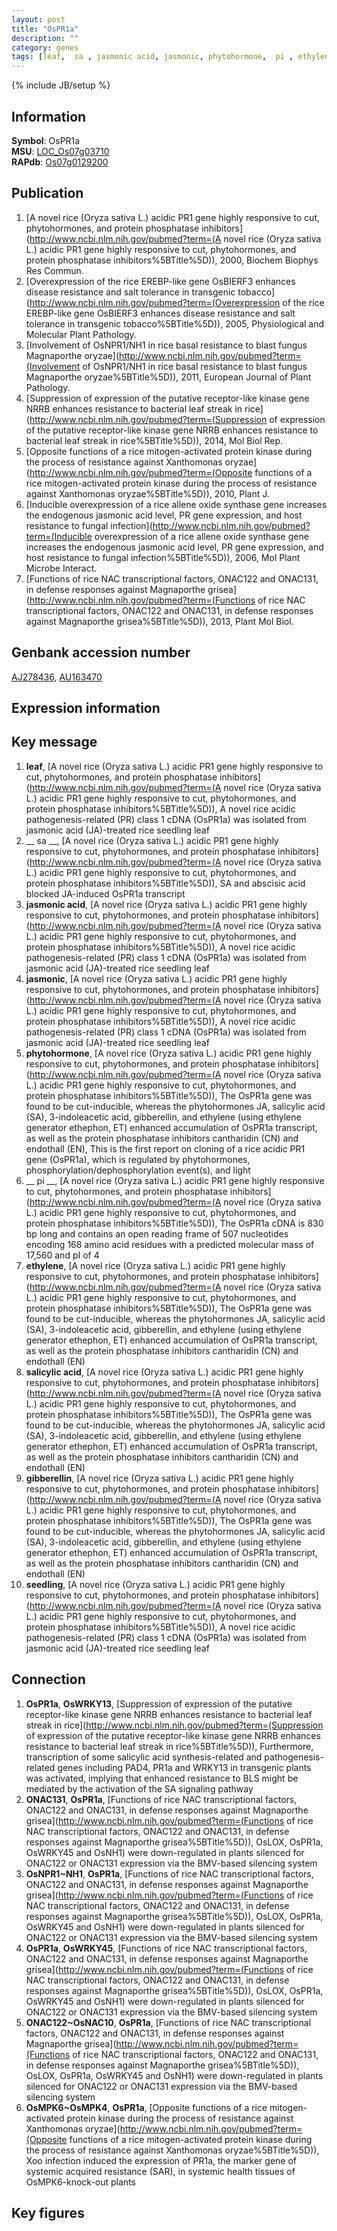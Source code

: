 ```yaml
---
layout: post
title: "OsPR1a"
description: ""
category: genes
tags: [leaf,  sa , jasmonic acid, jasmonic, phytohormone,  pi , ethylene, salicylic acid, gibberellin, seedling]
---
```

{% include JB/setup %}

## Information
__Symbol__: OsPR1a  
__MSU__: [LOC_Os07g03710](http://rice.plantbiology.msu.edu/cgi-bin/ORF_infopage.cgi?orf=LOC_Os07g03710)  
__RAPdb__: [Os07g0129200](http://rapdb.dna.affrc.go.jp/viewer/gbrowse_details/irgsp1?name=Os07g0129200)  

## Publication
1. [A novel rice (Oryza sativa L.) acidic PR1 gene highly responsive to cut, phytohormones, and protein phosphatase inhibitors](http://www.ncbi.nlm.nih.gov/pubmed?term=(A novel rice (Oryza sativa L.) acidic PR1 gene highly responsive to cut, phytohormones, and protein phosphatase inhibitors%5BTitle%5D)), 2000, Biochem Biophys Res Commun.
2. [Overexpression of the rice EREBP-like gene OsBIERF3 enhances disease resistance and salt tolerance in transgenic tobacco](http://www.ncbi.nlm.nih.gov/pubmed?term=(Overexpression of the rice EREBP-like gene OsBIERF3 enhances disease resistance and salt tolerance in transgenic tobacco%5BTitle%5D)), 2005, Physiological and Molecular Plant Pathology.
3. [Involvement of OsNPR1/NH1 in rice basal resistance to blast fungus Magnaporthe oryzae](http://www.ncbi.nlm.nih.gov/pubmed?term=(Involvement of OsNPR1/NH1 in rice basal resistance to blast fungus Magnaporthe oryzae%5BTitle%5D)), 2011, European Journal of Plant Pathology.
4. [Suppression of expression of the putative receptor-like kinase gene NRRB enhances resistance to bacterial leaf streak in rice](http://www.ncbi.nlm.nih.gov/pubmed?term=(Suppression of expression of the putative receptor-like kinase gene NRRB enhances resistance to bacterial leaf streak in rice%5BTitle%5D)), 2014, Mol Biol Rep.
5. [Opposite functions of a rice mitogen-activated protein kinase during the process of resistance against Xanthomonas oryzae](http://www.ncbi.nlm.nih.gov/pubmed?term=(Opposite functions of a rice mitogen-activated protein kinase during the process of resistance against Xanthomonas oryzae%5BTitle%5D)), 2010, Plant J.
6. [Inducible overexpression of a rice allene oxide synthase gene increases the endogenous jasmonic acid level, PR gene expression, and host resistance to fungal infection](http://www.ncbi.nlm.nih.gov/pubmed?term=(Inducible overexpression of a rice allene oxide synthase gene increases the endogenous jasmonic acid level, PR gene expression, and host resistance to fungal infection%5BTitle%5D)), 2006, Mol Plant Microbe Interact.
7. [Functions of rice NAC transcriptional factors, ONAC122 and ONAC131, in defense responses against Magnaporthe grisea](http://www.ncbi.nlm.nih.gov/pubmed?term=(Functions of rice NAC transcriptional factors, ONAC122 and ONAC131, in defense responses against Magnaporthe grisea%5BTitle%5D)), 2013, Plant Mol Biol.

## Genbank accession number
[AJ278436](http://www.ncbi.nlm.nih.gov/nuccore/AJ278436), [AU163470](http://www.ncbi.nlm.nih.gov/nuccore/AU163470)

## Expression information

## Key message
1. __leaf__, [A novel rice (Oryza sativa L.) acidic PR1 gene highly responsive to cut, phytohormones, and protein phosphatase inhibitors](http://www.ncbi.nlm.nih.gov/pubmed?term=(A novel rice (Oryza sativa L.) acidic PR1 gene highly responsive to cut, phytohormones, and protein phosphatase inhibitors%5BTitle%5D)), A novel rice acidic pathogenesis-related (PR) class 1 cDNA (OsPR1a) was isolated from jasmonic acid (JA)-treated rice seedling leaf
2. __ sa __, [A novel rice (Oryza sativa L.) acidic PR1 gene highly responsive to cut, phytohormones, and protein phosphatase inhibitors](http://www.ncbi.nlm.nih.gov/pubmed?term=(A novel rice (Oryza sativa L.) acidic PR1 gene highly responsive to cut, phytohormones, and protein phosphatase inhibitors%5BTitle%5D)),  SA and abscisic acid blocked JA-induced OsPR1a transcript
3. __jasmonic acid__, [A novel rice (Oryza sativa L.) acidic PR1 gene highly responsive to cut, phytohormones, and protein phosphatase inhibitors](http://www.ncbi.nlm.nih.gov/pubmed?term=(A novel rice (Oryza sativa L.) acidic PR1 gene highly responsive to cut, phytohormones, and protein phosphatase inhibitors%5BTitle%5D)), A novel rice acidic pathogenesis-related (PR) class 1 cDNA (OsPR1a) was isolated from jasmonic acid (JA)-treated rice seedling leaf
4. __jasmonic__, [A novel rice (Oryza sativa L.) acidic PR1 gene highly responsive to cut, phytohormones, and protein phosphatase inhibitors](http://www.ncbi.nlm.nih.gov/pubmed?term=(A novel rice (Oryza sativa L.) acidic PR1 gene highly responsive to cut, phytohormones, and protein phosphatase inhibitors%5BTitle%5D)), A novel rice acidic pathogenesis-related (PR) class 1 cDNA (OsPR1a) was isolated from jasmonic acid (JA)-treated rice seedling leaf
5. __phytohormone__, [A novel rice (Oryza sativa L.) acidic PR1 gene highly responsive to cut, phytohormones, and protein phosphatase inhibitors](http://www.ncbi.nlm.nih.gov/pubmed?term=(A novel rice (Oryza sativa L.) acidic PR1 gene highly responsive to cut, phytohormones, and protein phosphatase inhibitors%5BTitle%5D)),  The OsPR1a gene was found to be cut-inducible, whereas the phytohormones JA, salicylic acid (SA), 3-indoleacetic acid, gibberellin, and ethylene (using ethylene generator ethephon, ET) enhanced accumulation of OsPR1a transcript, as well as the protein phosphatase inhibitors cantharidin (CN) and endothall (EN), This is the first report on cloning of a rice acidic PR1 gene (OsPR1a), which is regulated by phytohormones, phosphorylation/dephosphorylation event(s), and light
6. __ pi __, [A novel rice (Oryza sativa L.) acidic PR1 gene highly responsive to cut, phytohormones, and protein phosphatase inhibitors](http://www.ncbi.nlm.nih.gov/pubmed?term=(A novel rice (Oryza sativa L.) acidic PR1 gene highly responsive to cut, phytohormones, and protein phosphatase inhibitors%5BTitle%5D)),  The OsPR1a cDNA is 830 bp long and contains an open reading frame of 507 nucleotides encoding 168 amino acid residues with a predicted molecular mass of 17,560 and pI of 4
7. __ethylene__, [A novel rice (Oryza sativa L.) acidic PR1 gene highly responsive to cut, phytohormones, and protein phosphatase inhibitors](http://www.ncbi.nlm.nih.gov/pubmed?term=(A novel rice (Oryza sativa L.) acidic PR1 gene highly responsive to cut, phytohormones, and protein phosphatase inhibitors%5BTitle%5D)),  The OsPR1a gene was found to be cut-inducible, whereas the phytohormones JA, salicylic acid (SA), 3-indoleacetic acid, gibberellin, and ethylene (using ethylene generator ethephon, ET) enhanced accumulation of OsPR1a transcript, as well as the protein phosphatase inhibitors cantharidin (CN) and endothall (EN)
8. __salicylic acid__, [A novel rice (Oryza sativa L.) acidic PR1 gene highly responsive to cut, phytohormones, and protein phosphatase inhibitors](http://www.ncbi.nlm.nih.gov/pubmed?term=(A novel rice (Oryza sativa L.) acidic PR1 gene highly responsive to cut, phytohormones, and protein phosphatase inhibitors%5BTitle%5D)),  The OsPR1a gene was found to be cut-inducible, whereas the phytohormones JA, salicylic acid (SA), 3-indoleacetic acid, gibberellin, and ethylene (using ethylene generator ethephon, ET) enhanced accumulation of OsPR1a transcript, as well as the protein phosphatase inhibitors cantharidin (CN) and endothall (EN)
9. __gibberellin__, [A novel rice (Oryza sativa L.) acidic PR1 gene highly responsive to cut, phytohormones, and protein phosphatase inhibitors](http://www.ncbi.nlm.nih.gov/pubmed?term=(A novel rice (Oryza sativa L.) acidic PR1 gene highly responsive to cut, phytohormones, and protein phosphatase inhibitors%5BTitle%5D)),  The OsPR1a gene was found to be cut-inducible, whereas the phytohormones JA, salicylic acid (SA), 3-indoleacetic acid, gibberellin, and ethylene (using ethylene generator ethephon, ET) enhanced accumulation of OsPR1a transcript, as well as the protein phosphatase inhibitors cantharidin (CN) and endothall (EN)
10. __seedling__, [A novel rice (Oryza sativa L.) acidic PR1 gene highly responsive to cut, phytohormones, and protein phosphatase inhibitors](http://www.ncbi.nlm.nih.gov/pubmed?term=(A novel rice (Oryza sativa L.) acidic PR1 gene highly responsive to cut, phytohormones, and protein phosphatase inhibitors%5BTitle%5D)), A novel rice acidic pathogenesis-related (PR) class 1 cDNA (OsPR1a) was isolated from jasmonic acid (JA)-treated rice seedling leaf

## Connection
1. __OsPR1a__, __OsWRKY13__, [Suppression of expression of the putative receptor-like kinase gene NRRB enhances resistance to bacterial leaf streak in rice](http://www.ncbi.nlm.nih.gov/pubmed?term=(Suppression of expression of the putative receptor-like kinase gene NRRB enhances resistance to bacterial leaf streak in rice%5BTitle%5D)),  Furthermore, transcription of some salicylic acid synthesis-related and pathogenesis-related genes including PAD4, PR1a and WRKY13 in transgenic plants was activated, implying that enhanced resistance to BLS might be mediated by the activation of the SA signaling pathway
2. __ONAC131__, __OsPR1a__, [Functions of rice NAC transcriptional factors, ONAC122 and ONAC131, in defense responses against Magnaporthe grisea](http://www.ncbi.nlm.nih.gov/pubmed?term=(Functions of rice NAC transcriptional factors, ONAC122 and ONAC131, in defense responses against Magnaporthe grisea%5BTitle%5D)),  OsLOX, OsPR1a, OsWRKY45 and OsNH1) were down-regulated in plants silenced for ONAC122 or ONAC131 expression via the BMV-based silencing system
3. __OsNPR1~NH1__, __OsPR1a__, [Functions of rice NAC transcriptional factors, ONAC122 and ONAC131, in defense responses against Magnaporthe grisea](http://www.ncbi.nlm.nih.gov/pubmed?term=(Functions of rice NAC transcriptional factors, ONAC122 and ONAC131, in defense responses against Magnaporthe grisea%5BTitle%5D)),  OsLOX, OsPR1a, OsWRKY45 and OsNH1) were down-regulated in plants silenced for ONAC122 or ONAC131 expression via the BMV-based silencing system
4. __OsPR1a__, __OsWRKY45__, [Functions of rice NAC transcriptional factors, ONAC122 and ONAC131, in defense responses against Magnaporthe grisea](http://www.ncbi.nlm.nih.gov/pubmed?term=(Functions of rice NAC transcriptional factors, ONAC122 and ONAC131, in defense responses against Magnaporthe grisea%5BTitle%5D)),  OsLOX, OsPR1a, OsWRKY45 and OsNH1) were down-regulated in plants silenced for ONAC122 or ONAC131 expression via the BMV-based silencing system
5. __ONAC122~OsNAC10__, __OsPR1a__, [Functions of rice NAC transcriptional factors, ONAC122 and ONAC131, in defense responses against Magnaporthe grisea](http://www.ncbi.nlm.nih.gov/pubmed?term=(Functions of rice NAC transcriptional factors, ONAC122 and ONAC131, in defense responses against Magnaporthe grisea%5BTitle%5D)),  OsLOX, OsPR1a, OsWRKY45 and OsNH1) were down-regulated in plants silenced for ONAC122 or ONAC131 expression via the BMV-based silencing system
6. __OsMPK6~OsMPK4__, __OsPR1a__, [Opposite functions of a rice mitogen-activated protein kinase during the process of resistance against Xanthomonas oryzae](http://www.ncbi.nlm.nih.gov/pubmed?term=(Opposite functions of a rice mitogen-activated protein kinase during the process of resistance against Xanthomonas oryzae%5BTitle%5D)),  Xoo infection induced the expression of PR1a, the marker gene of systemic acquired resistance (SAR), in systemic health tissues of OsMPK6-knock-out plants

## Key figures


